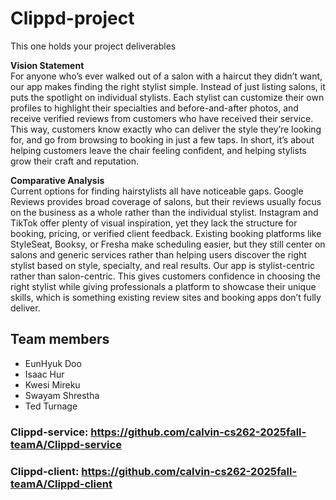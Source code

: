 # Clippd-project

This one holds your project deliverables

**Vision Statement**\
For anyone who’s ever walked out of a salon with a haircut they didn’t want, our app makes finding the right stylist simple. Instead of just listing salons, it puts the spotlight on individual stylists. Each stylist can customize their own profiles to highlight their specialties and before-and-after photos, and receive verified reviews from customers who have received their service. This way, customers know exactly who can deliver the style they’re looking for, and go from browsing to booking in just a few taps. In short, it’s about helping customers leave the chair feeling confident, and helping stylists grow their craft and reputation.

**Comparative Analysis**\
Current options for finding hairstylists all have noticeable gaps. Google Reviews provides broad coverage of salons, but their reviews usually focus on the business as a whole rather than the individual stylist. Instagram and TikTok offer plenty of visual inspiration, yet they lack the structure for booking, pricing, or verified client feedback. Existing booking platforms like StyleSeat, Booksy, or Fresha make scheduling easier, but they still center on salons and generic services rather than helping users discover the right stylist based on style, specialty, and real results.
Our app is stylist-centric rather than salon-centric. This gives customers confidence in choosing the right stylist while giving professionals a platform to showcase their unique skills, which is something existing review sites and booking apps don’t fully deliver.

## Team members

- EunHyuk Doo
- Isaac Hur
- Kwesi Mireku
- Swayam Shrestha
- Ted Turnage

### Clippd-service: https://github.com/calvin-cs262-2025fall-teamA/Clippd-service

### Clippd-client: https://github.com/calvin-cs262-2025fall-teamA/Clippd-client
